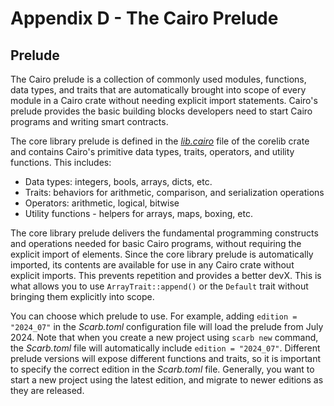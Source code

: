 # Appendix D - The Cairo Prelude

## Prelude

The Cairo prelude is a collection of commonly used modules, functions, data
types, and traits that are automatically brought into scope of every module in a
Cairo crate without needing explicit import statements. Cairo's prelude provides
the basic building blocks developers need to start Cairo programs and writing
smart contracts.

The core library prelude is defined in the _[lib.cairo](https://github.com/starkware-libs/cairo/blob/main/corelib/src/lib.cairo)_
file of the corelib crate and contains Cairo's primitive data types, traits,
operators, and utility functions. This includes:

- Data types: integers, bools, arrays, dicts, etc.
- Traits: behaviors for arithmetic, comparison, and serialization operations
- Operators: arithmetic, logical, bitwise
- Utility functions - helpers for arrays, maps, boxing, etc.

The core library prelude delivers the fundamental programming
constructs and operations needed for basic Cairo programs, without requiring the
explicit import of elements. Since the core library prelude is automatically
imported, its contents are available for use in any Cairo crate without explicit
imports. This prevents repetition and provides a better devX. This is what
allows you to use `ArrayTrait::append()` or the `Default` trait without bringing
them explicitly into scope.

You can choose which prelude to use. For example, adding `edition = "2024_07"` in the _Scarb.toml_ configuration file will load the prelude from July 2024. Note that when you create a new project using `scarb new` command, the _Scarb.toml_ file will automatically include `edition = "2024_07"`.
Different prelude versions will expose different functions and traits, so it is important to specify the correct edition in the _Scarb.toml_ file. Generally, you want to start a new project using the latest edition, and migrate to newer editions as they are released.
